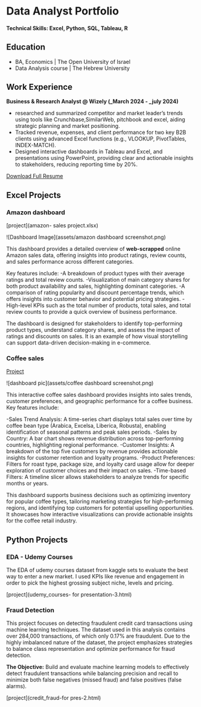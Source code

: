 # Data Analyst Portfolio


#### Technical Skills: Excel, Python, SQL, Tableau, R

## Education
- BA, Economics | The Open University of Israel 								       		
- Data Analysis course	| The Hebrew University  			        		

## Work Experience
**Business & Research Analyst @ Wizely (_March 2024 - _july 2024)**
- researched and summarized competitor and market leader’s trends using tools like Crunchbase,SimilarWeb, pitchbook and excel, aiding strategic planning and market positioning.
- Tracked revenue, expenses, and client performance for two key B2B clients using advanced Excel functions (e.g., VLOOKUP, PivotTables, INDEX-MATCH).
- Designed interactive dashboards in Tableau and Excel, and presentations using PowerPoint, providing clear and actionable insights to stakeholders, reducing reporting time by 20%.

<a href="Resume - Moti Nekrich.pdf" download>Download Full Resume</a>

## Excel Projects
### Amazon dashboard
[project](amazon- sales project.xlsx)

![Dashboard Image](assets/amazon dashboard screenshot.png) 

This dashboard provides a detailed overview of **web-scrapped** online Amazon sales data, offering insights into product ratings, review counts, and sales performance across different categories.

 Key features include:
-A breakdown of product types with their average ratings and total review counts.
-Visualization of main category shares for both product availability and sales, highlighting dominant categories.
-A comparison of rating popularity and discount percentage trends, which offers insights into customer behavior and potential pricing strategies.
-High-level KPIs such as the total number of products, total sales, and total review counts to provide a quick overview of business performance.

The dashboard is designed for stakeholders to identify top-performing product types, understand category shares, and assess the impact of ratings and discounts on sales. It is an example of how visual storytelling can support data-driven decision-making in e-commerce.

### Coffee sales
[Project](coffeeOrdersProject.xlsx)

![dashboard pic](assets/coffee dashboard screenshot.png) 

This interactive coffee sales dashboard provides insights into sales trends, customer preferences, and geographic performance for a coffee business. Key features include:

-Sales Trend Analysis: A time-series chart displays total sales over time by coffee bean type (Arabica, Excelsa, Liberica, Robusta), enabling identification of seasonal patterns and peak sales periods.
-Sales by Country: A bar chart shows revenue distribution across top-performing countries, highlighting regional performance.
-Customer Insights: A breakdown of the top five customers by revenue provides actionable insights for customer retention and loyalty programs.
-Product Preferences: Filters for roast type, package size, and loyalty card usage allow for deeper exploration of customer choices and their impact on sales.
-Time-based Filters: A timeline slicer allows stakeholders to analyze trends for specific months or years.

This dashboard supports business decisions such as optimizing inventory for popular coffee types, tailoring marketing strategies for high-performing regions, and identifying top customers for potential upselling opportunities. It showcases how interactive visualizations can provide actionable insights for the coffee retail industry.

## Python Projects 
### EDA - Udemy Courses

The EDA of udemy courses dataset from kaggle sets to evaluate the best way to enter a new market. 
I used KPIs like revenue and engagement in order to pick the highest grossing subject niche, levels and pricing.

[project](udemy_courses- for presentation-3.html)

### Fraud Detection

This project focuses on detecting fraudulent credit card transactions using machine learning techniques. The dataset used in this analysis contains over 284,000 transactions, of which only 0.17% are fraudulent. Due to the highly imbalanced nature of the dataset, the project emphasizes strategies to balance class representation and optimize performance for fraud detection.

**The Objective:** Build and evaluate machine learning models to effectively detect fraudulent transactions while balancing precision and recall to minimize both false negatives (missed fraud) and false positives (false alarms).

[project](credit_fraud-for pres-2.html)
